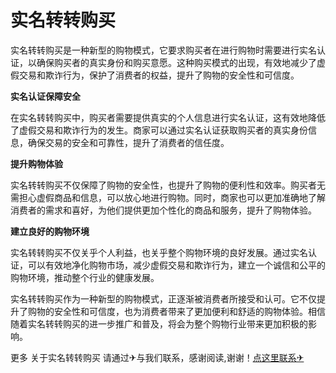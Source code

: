 # 实名转转购买
实名转转购买是一种新型的购物模式，它要求购买者在进行购物时需要进行实名认证，以确保购买者的真实身份和购买意愿。这种购买模式的出现，有效地减少了虚假交易和欺诈行为，保护了消费者的权益，提升了购物的安全性和可信度。

**实名认证保障安全**

在实名转转购买中，购买者需要提供真实的个人信息进行实名认证，这有效地降低了虚假交易和欺诈行为的发生。商家可以通过实名认证获取购买者的真实身份信息，确保交易的安全和可靠性，提升了消费者的信任度。

**提升购物体验**

实名转转购买不仅保障了购物的安全性，也提升了购物的便利性和效率。购买者无需担心虚假商品和信息，可以放心地进行购物。同时，商家也可以更加准确地了解消费者的需求和喜好，为他们提供更加个性化的商品和服务，提升了购物体验。

**建立良好的购物环境**

实名转转购买不仅关乎个人利益，也关乎整个购物环境的良好发展。通过实名认证，可以有效地净化购物市场，减少虚假交易和欺诈行为，建立一个诚信和公平的购物环境，推动整个行业的健康发展。

实名转转购买作为一种新型的购物模式，正逐渐被消费者所接受和认可。它不仅提升了购物的安全性和可信度，也为消费者带来了更加便利和舒适的购物体验。相信随着实名转转购买的进一步推广和普及，将会为整个购物行业带来更加积极的影响。

更多 关于实名转转购买 请通过✈与我们联系，感谢阅读,谢谢！[点这里联系✈](https://sms.k02.cc)
